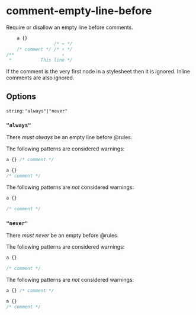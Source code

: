 # comment-empty-line-before

Require or disallow an empty line before comments.

```css
    a {}
                  /* ← */
    /* comment */ /* ↑ */
/**                  ↑
 *           This line */
```

If the comment is the very first node in a stylesheet then it is ignored. Inline comments are also ignored.

## Options

`string`: `"always"|"never"`

### `"always"`

There *must always* be an empty line before @rules.

The following patterns are considered warnings:

```css
a {} /* comment */
```

```css
a {}
/* comment */
```

The following patterns are *not* considered warnings:

```css
a {}

/* comment */
```

### `"never"`

There *must never* be an empty before @rules.

The following patterns are considered warnings:

```css
a {}

/* comment */
```

The following patterns are *not* considered warnings:

```css
a {} /* comment */
```

```css
a {}
/* comment */
```
